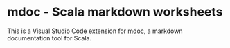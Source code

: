 # mdoc - Scala markdown worksheets

This is a Visual Studio Code extension for
[mdoc](https://github.com/olafurpg/mdoc), a markdown documentation tool for
Scala.

